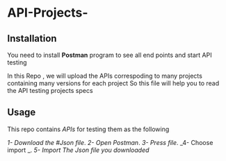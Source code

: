 # API-Projects-

## Installation

You need to install **Postman** program to see all end points and start API testing 

In this Repo , we will upload the APIs correspoding to many projects containing many versions for each project 
So this file will help you to read the API testing projects specs 



## Usage 
This repo contains *APIs* for testing them as the following  

_1- Download the #Json file_.
_2- Open Postman_.
_3- Press  file_.
_4- Choose import _.
_5- Import The *Json* file you downloaded_


